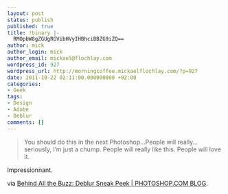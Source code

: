 ```yaml
---
layout: post
status: publish
published: true
title: !binary |-
  RMOpbW8gZGUgRGVibHVyIHBhciBBZG9iZQ==
author: mick
author_login: mick
author_email: mickael@flochlay.com
wordpress_id: 927
wordpress_url: http://morningcoffee.mickaelflochlay.com/?p=927
date: 2011-10-22 02:11:00.000000000 +02:00
categories:
- Geek
tags:
- Design
- Adobe
- Deblur
comments: []
---
```

<blockquote>You should do this in the next Photoshop…People will really…seriously, I’m just a chump. People will really like this. People will love it.</blockquote>
Impressionnant.

via <a href="http://blogs.adobe.com/photoshopdotcom/2011/10/behind-all-the-buzz-deblur-sneak-peek.html">Behind All the Buzz: Deblur Sneak Peek | PHOTOSHOP.COM BLOG</a>.
